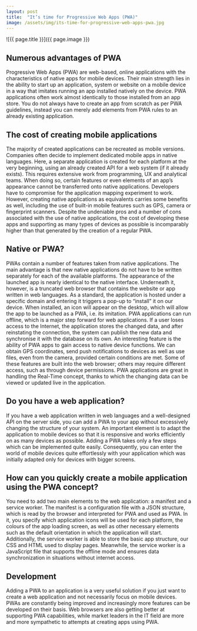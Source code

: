 ```yaml
---
layout: post
title:  "It’s time for Progressive Web Apps (PWA)"
image: /assets/img/its-time-for-progressive-web-apps-pwa.jpg
---
```


![{{ page.title }}]({{ page.image }})
## Numerous advantages of PWA
Progressive Web Apps (PWA) are web-based, online applications with the characteristics of native apps for mobile devices. Their main strength lies in the ability to start up an application, system or website on a mobile device in a way that imitates running an app installed natively on the device. PWA applications often work almost identically to those installed from an app store. You do not always have to create an app from scratch as per PWA guidelines, instead you can merely add elements from PWA rules to an already existing application.

## The cost of creating mobile applications
The majority of created applications can be recreated as mobile versions. Companies often decide to implement dedicated mobile apps in native languages. Here, a separate application is created for each platform at the very beginning, using an already created API for a web system (if it already exists). This requires extensive work from programming, UX and analytical teams. When doing so, certain features or even elements of an app’s appearance cannot be transferred onto native applications. Developers have to compromise for the application mapping experiment to work. However, creating native applications as equivalents carries some benefits as well, including the use of built-in mobile features such as GPS, camera or fingerprint scanners. Despite the undeniable pros and a number of cons associated with the use of native applications, the cost of developing these apps and supporting as many types of devices as possible is incomparably higher than that generated by the creation of a regular PWA.

## Native or PWA?
PWAs contain a number of features taken from native applications. The main advantage is that new native applications do not have to be written separately for each of the available platforms. The appearance of the launched app is nearly identical to the native interface. Underneath it, however, is a truncated web browser that contains the website or app written in web languages. As a standard, the application is hosted under a specific domain and entering it triggers a pop-up to “install” it on our device. When installed, an icon will appear on the desktop, which will allow the app to be launched as a PWA, i.e. its imitation. PWA applications can run offline, which is a major step forward for web applications. If a user loses access to the Internet, the application stores the changed data, and after reinstating the connection, the system can publish the new data and synchronise it with the database on its own. An interesting feature is the ability of PWA apps to gain access to native device functions. We can obtain GPS coordinates, send push notifications to devices as well as use files, even from the camera, provided certain conditions are met. Some of these features are built into the web browser; others may require different access, such as through device permissions. PWA applications are great in handling the Real-Time concept, thanks to which the changing data can be viewed or updated live in the application.

## Do you have a web application?
If you have a web application written in web languages and a well-designed API on the server side, you can add a PWA to your app without excessively changing the structure of your system. An important element is to adapt the application to mobile devices so that it is responsive and works efficiently on as many devices as possible. Adding a PWA takes only a few steps which can be implemented quite easily. Consequently, you can enter the world of mobile devices quite effortlessly with your application which was initially adapted only for devices with bigger screens.

## How can you quickly create a mobile application using the PWA concept?
You need to add two main elements to the web application: a manifest and a service worker. The manifest is a configuration file with a JSON structure, which is read by the browser and interpreted for PWA and used as PWA. In it, you specify which application icons will be used for each platform, the colours of the app loading screen, as well as other necessary elements such as the default orientation in which the application will start. Additionally, the service worker is able to store the basic app structure, our CSS and HTML used to display pages. Meanwhile, the service worker is a JavaScript file that supports the offline mode and ensures data synchronization in situations without internet access.

## Development
Adding a PWA to an application is a very useful solution if you just want to create a web application and not necessarily focus on mobile devices. PWAs are constantly being improved and increasingly more features can be developed on their basis. Web browsers are also getting better at supporting PWA capabilities, while market leaders in the IT field are more and more sympathetic to attempts at creating apps using PWA.
